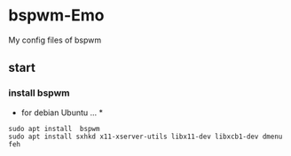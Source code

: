 # bspwm-Emo
My config files of bspwm

## start 
### install bspwm 
* for debian Ubuntu ... *
```console
sudo apt install  bspwm
sudo apt install sxhkd x11-xserver-utils libx11-dev libxcb1-dev dmenu feh

```
